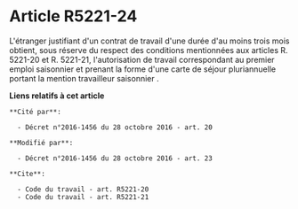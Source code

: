 # Article R5221-24

L'étranger justifiant d'un contrat de travail d'une durée d'au moins trois mois obtient, sous réserve du respect des
conditions mentionnées aux articles R. 5221-20 et R. 5221-21, l'autorisation de travail correspondant au premier emploi
saisonnier et prenant la forme d'une carte de séjour pluriannuelle portant la mention  travailleur saisonnier .

**Liens relatifs à cet article**

	**Cité par**:

	  - Décret n°2016-1456 du 28 octobre 2016 - art. 20

	**Modifié par**:

	  - Décret n°2016-1456 du 28 octobre 2016 - art. 23

	**Cite**:

	  - Code du travail - art. R5221-20
	  - Code du travail - art. R5221-21
